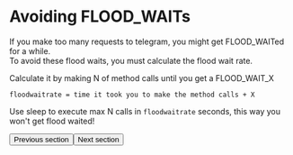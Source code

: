 # Avoiding FLOOD_WAITs

If you make too many requests to telegram, you might get FLOOD_WAITed for a while.  
To avoid these flood waits, you must calculate the flood wait rate.  

Calculate it by making N of method calls until you get a FLOOD_WAIT_X   
 
```
floodwaitrate = time it took you to make the method calls + X   
```

Use sleep to execute max N calls in `floodwaitrate` seconds, this way you won't get flood waited!

<amp-form action="https://docs.madelineproto.xyz/docs/EXCEPTIONS.html"><input type="submit" value="Previous section" /></form><amp-form action="https://docs.madelineproto.xyz/docs/LOGGING.html"><input type="submit" value="Next section" /></form>